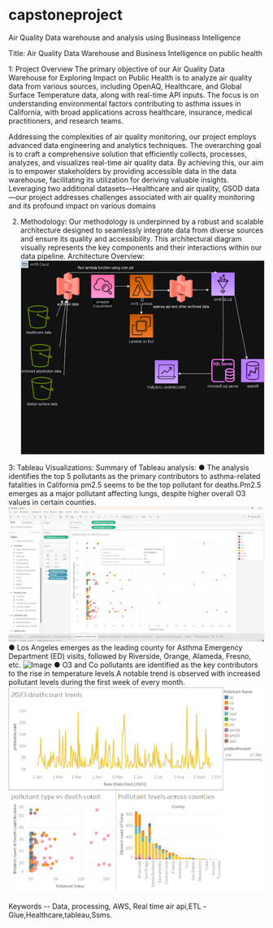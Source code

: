 # capstoneproject
Air Quality Data warehouse and analysis using Busineass Intelligence



Title: Air Quality Data Warehouse and Business Intelligence on public health

1: Project Overview
The primary objective of our Air Quality Data Warehouse for Exploring Impact on Public Health is to analyze air quality data from various sources, including OpenAQ, Healthcare, and Global Surface Temperature data, along with real-time API inputs. The focus is on understanding environmental factors contributing to asthma issues in California, with broad applications across healthcare, insurance, medical practitioners, and research teams.

Addressing the complexities of air quality monitoring, our project employs advanced data engineering and analytics techniques. The overarching goal is to craft a comprehensive solution that efficiently collects, processes, analyzes, and visualizes real-time air quality data. By achieving this, our aim is to empower stakeholders by providing accessible data in the data warehouse, facilitating its utilization for deriving valuable insights. Leveraging two additional datasets—Healthcare and air quality, GSOD data—our project addresses challenges associated with air quality monitoring and its profound impact on various domains


2. Methodology: 
Our methodology is underpinned by a robust and scalable architecture designed to seamlessly integrate data from diverse sources and ensure its quality and accessibility. This architectural diagram visually represents the key components and their interactions within our data pipeline. 
Architecture Overview:
![Image](./architecture.png)


3: Tableau Visualizations:
Summary of Tableau analysis:
● The analysis identifies the top 5 pollutants as the primary contributors to asthma-related fatalities in California pm2.5 seems to be the top pollutant for deaths.Pm2.5 emerges as a major pollutant affecting lungs, despite higher overall O3 values in certain counties.
![Image](./scatter.png)
●	Los Angeles emerges as the leading county for Asthma Emergency Department (ED) visits, followed by Riverside, Orange, Alameda, Fresno, etc.
![Image](./hosiptalizations.png)
●	O3 and Co pollutants are identified as the key contributors to the rise in temperature levels.A notable trend is observed with increased pollutant levels during the first week of every month.
![Image](./dashboard_temp.png)



Keywords -- Data, processing, AWS,  Real time air api,ETL -Glue,Healthcare,tableau,Ssms.





